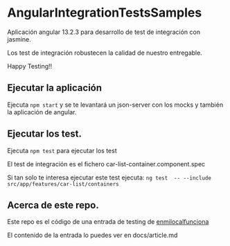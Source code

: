 # AngularIntegrationTestsSamples

Aplicación angular 13.2.3 para desarrollo de test de integración con jasmine.

Los test de integración robustecen la calidad de nuestro entregable.

Happy Testing!!

## Ejecutar la aplicación

Ejecuta  `npm start` y se te levantará un json-server con los mocks y también la aplicación de angular.


## Ejecutar los test.

Ejecuta `npm test` para ejecutar los test

El test de integración es el fichero car-list-container.component.spec

Si tan solo te interesa ejecutar este test ejecuta:  `ng test  -- --include src/app/features/car-list/containers`


## Acerca de este repo.
Este repo es el código de una entrada de testing de [enmilocalfunciona](https://enmilocalfunciona.io/)

El contenido de la entrada lo puedes ver en docs/article.md
